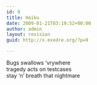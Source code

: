 ```yaml
---
id: 9
title: Haiku
date: 2009-01-21T03:19:52+00:00
author: admin
layout: revision
guid: http://x.exedre.org/?p=9

---
```

<span class="status_body">Bugs swallows &#8216;vrywhere<br /> tragedy acts on testcases<br /> stay &#8216;n&#8217; breath that nightmare</span>
